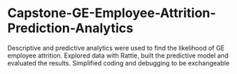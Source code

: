 # Capstone-GE-Employee-Attrition-Prediction-Analytics
Descriptive and predictive analytics were used to find the likelihood of GE employee attrition. Explored data with Rattle, built the predictive model and evaluated the results. Simplified coding and debugging to be exchangeable
